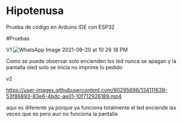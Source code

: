 # Hipotenusa
Prueba de código en Arduino IDE con ESP32

#Pruebas

V1
![WhatsApp Image 2021-09-20 at 10 26 18 PM](https://user-images.githubusercontent.com/80295696/134111596-c67879e1-bf90-4804-a79c-82ee4218c6ab.jpeg)

Como se puede observar solo encienden los led nunca se apagan
y la pantalla oled solo se inicia no imprime lo pedido


v2


https://user-images.githubusercontent.com/80295696/134111639-53f86893-83e6-4bdc-ae01-10f712926189.mp4

aqui es diferente ya porque ya funciona totalmente el led enciende las veces que es pero aun no funciona la pantalla
